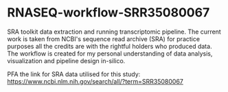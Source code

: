 # RNASEQ-workflow-SRR35080067
SRA toolkit data extraction and running transcriptomic pipeline. The current work is taken from NCBI's sequence read archive (SRA) for practice purposes all the credits are with the rightful holders who produced data. The workflow is created for my personal understanding of data analysis, visualization and pipeline design in-silico.

PFA the link for SRA data utilised for this study: 
https://www.ncbi.nlm.nih.gov/search/all/?term=SRR35080067